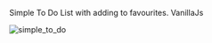 Simple To Do List with adding to favourites.
VanillaJs

![simple_to_do](https://user-images.githubusercontent.com/60232927/107772081-00928600-6d3c-11eb-980d-cc0c7da93dc3.png)

